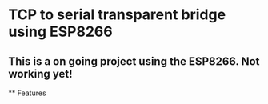 # TCP to serial transparent bridge using ESP8266


## This is a on going project using the ESP8266. Not working yet!

** Features
